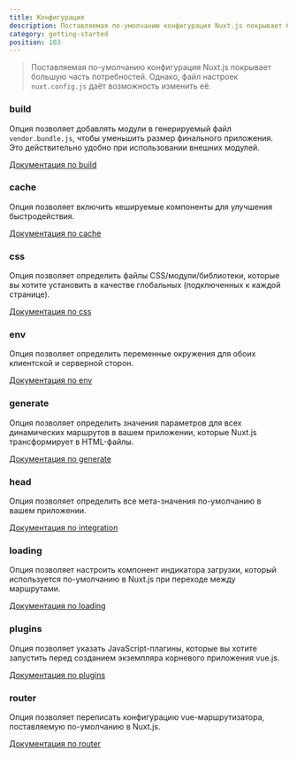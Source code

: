 ```yaml
---
title: Конфигурация
description: Поставляемая по-умолчанию конфигурация Nuxt.js покрывает большую часть потребностей. Однако, файл настроек nuxt.config.js даёт возможность изменить её.
category: getting-started
position: 103
---
```


> Поставляемая по-умолчанию конфигурация Nuxt.js покрывает большую часть потребностей. Однако, файл настроек `nuxt.config.js` даёт возможность изменить её.

### build

Опция позволяет добавлять модули в генерируемый файл `vendor.bundle.js`, чтобы уменьшить размер финального приложения. Это действительно удобно при использовании внешних модулей.

[Документация по build](/api/configuration-build)

### cache

Опция позволяет включить кешируемые компоненты для улучшения быстродействия.

[Документация по cache](/api/configuration-cache)

### css

Опция позволяет определить файлы CSS/модули/библиотеки, которые вы хотите установить в качестве глобальных (подключенных к каждой странице).

[Документация по css](/api/configuration-css)

### env

Опция позволяет определить переменные окружения для обоих клиентской и серверной сторон.

[Документация по env](/api/configuration-env)

### generate

Опция позволяет определить значения параметров для всех динамических маршрутов в вашем приложении, которые Nuxt.js трансформирует в HTML-файлы.

[Документация по generate](/api/configuration-generate)

### head

Опция позволяет определить все мета-значения по-умолчанию в вашем приложении.

[Документация по integration](/api/configuration-head)

### loading

Опция позволяет настроить компонент индикатора загрузки, который используется по-умолчанию в Nuxt.js при переходе между маршрутами.

[Документация по loading](/api/configuration-loading)

### plugins

Опция позволяет указать JavaScript-плагины, которые вы хотите запустить перед
созданием экземпляра корневого приложения vue.js.

[Документация по plugins](/api/configuration-plugins)

### router

Опция позволяет переписать конфигурацию vue-маршрутизатора, поставляемую по-умолчанию в Nuxt.js.

[Документация по router](/api/configuration-router)
